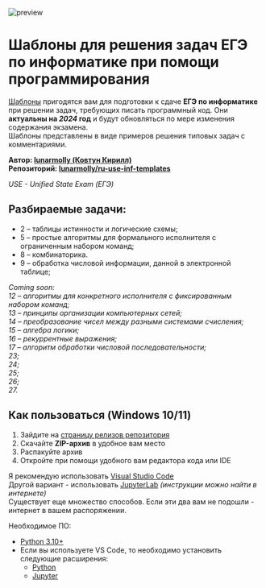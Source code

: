 ![preview](https://github.com/lunarmolly/ru-use-inf-templates/assets/69888455/6ae595d5-7964-4820-83c9-0687c9f4de23)
# Шаблоны для решения задач ЕГЭ по информатике при помощи программирования
[Шаблоны](https://github.com/lunarmolly/ru-use-inf-templates/blob/main/templates.ipynb) пригодятся вам для подготовки к сдаче **ЕГЭ по информатике** при решении задач, требующих писать программный код. Они **актуальны на _2024_ год** и будут обновляться по мере изменения содержания экзамена.\
Шаблоны представлены в виде примеров решения типовых задач с комментариями.

**Автор: [lunarmolly (Ковтун Кирилл)](https://github.com/lunarmolly)\
Репозиторий: [lunarmolly/ru-use-inf-templates](https://github.com/lunarmolly/ru-use-inf-templates)**

_USE - Unified State Exam (ЕГЭ)_

## Разбираемые задачи:
- 2 – таблицы истинности и логические схемы;
- 5 – простые алгоритмы для формального исполнителя с ограниченным набором команд;
- 8 – комбинаторика.
- 9 – обработка числовой информации, данной в электронной таблице;

_Coming soon:_\
_12 – алгоритмы для конкретного исполнителя с фиксированным набором команд;_\
_13 – принципы организации компьютерных сетей;_\
_14 – преобразование чисел между разными системами счисления;_\
_15 – алгебра логики;_\
_16 – рекуррентные выражения;_\
_17 – алгоритм обработки числовой последовательности;_\
_23;_\
_24;_\
_25;_\
_26;_\
_27._

## Как пользоваться (Windows 10/11)
1. Зайдите на [страницу релизов репозитория](https://github.com/lunarmolly/ru-use-inf-templates/releases)
2. Скачайте **ZIP-архив** в удобное вам место 
3. Распакуйте архив
4. Откройте при помощи удобного вам редактора кода или IDE

Я рекомендую использовать [Visual Studio Code](https://code.visualstudio.com/)\
Другой вариант - использовать [JupyterLab](https://jupyter.org/install) _(инструкции можно найти в интернете)_\
Существует еще множество способов. Если эти два вам не подошли - интернет в вашем распоряжении.

Необходимое ПО:
- [Python 3.10+](https://www.python.org/)
- Если вы используете VS Code, то необходимо установить следующие расширения:
    - [Python](https://marketplace.visualstudio.com/items?itemName=ms-python.python)
    - [Jupyter](https://marketplace.visualstudio.com/items?itemName=ms-toolsai.jupyter)
